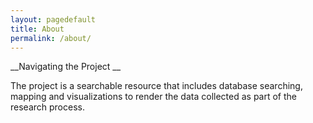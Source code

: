 ```yaml
---
layout: pagedefault
title: About
permalink: /about/
---
```

__Navigating the Project __


The project is a searchable resource that includes database searching, mapping and visualizations to render the data collected as part of the research process.
